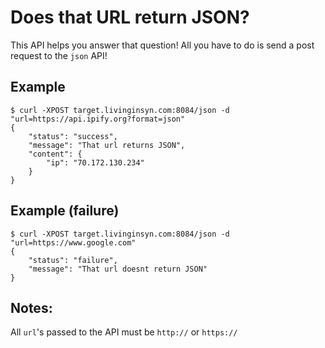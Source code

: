 # Does that URL return JSON?
This API helps you answer that question! All you have to do is send a post request to the `json` API!

## Example
```shell
$ curl -XPOST target.livinginsyn.com:8084/json -d "url=https://api.ipify.org?format=json"
{
    "status": "success",
    "message": "That url returns JSON",
    "content": {
        "ip": "70.172.130.234"
    }
}
```

## Example (failure)
```shell
$ curl -XPOST target.livinginsyn.com:8084/json -d "url=https://www.google.com"
{
    "status": "failure",
    "message": "That url doesnt return JSON"
}
```

## Notes:
All `url`'s passed to the API must be `http://` or `https://`